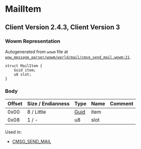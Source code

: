 # MailItem

## Client Version 2.4.3, Client Version 3

### Wowm Representation

Autogenerated from `wowm` file at [`wow_message_parser/wowm/world/mail/cmsg_send_mail.wowm:21`](https://github.com/gtker/wow_messages/tree/main/wow_message_parser/wowm/world/mail/cmsg_send_mail.wowm#L21).
```rust,ignore
struct MailItem {
    Guid item;
    u8 slot;
}
```
### Body

| Offset | Size / Endianness | Type | Name | Comment |
| ------ | ----------------- | ---- | ---- | ------- |
| 0x00 | 8 / Little | [Guid](../types/packed-guid.md) | item |  |
| 0x08 | 1 / - | u8 | slot |  |


Used in:
* [CMSG_SEND_MAIL](cmsg_send_mail.md)

